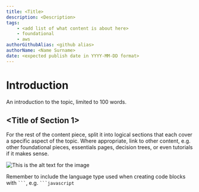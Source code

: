 ```yaml
---
title: <Title>
description: <Description>
tags:
    - <add list of what content is about here>
    - foundational
    - aws
authorGithubAlias: <github alias>
authorName: <Name Surname>
date: <expected publish date in YYYY-MM-DD format>
---
```


<!-- Throughout this template there will be comments like these, please remove them before committing the first version of the content piece. -->

# Introduction

An introduction to the topic, limited to 100 words.

## <Title of Section 1>

For the rest of the content piece, split it into logical sections that each cover a specific aspect of the topic. Where appropriate, link to other content, e.g. other foundational pieces, essentials pages, decision trees, or even tutorials if it makes sense.

<!-- Sample Image link -->
![This is the alt text for the image](images/where-this-image-is-stored.png)

<!-- Code Blocks -->
Remember to include the language type used when creating code blocks with ` ``` `, e.g. ` ```javascript `
